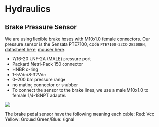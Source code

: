 # Hydraulics

## Brake Pressure Sensor


We are using flexible brake hoses with M10x1.0 female connectors. Our pressure sensor is the Sensata PTE7100, code `PTE7100-33CC-2E200BN`, [datasheet here](../assets/datasheets/sensata_pte7100_hermetic_analog_pressure_sensor_da-1919220.pdf), [mouser here](https.www.mouser.es/ProductDetail/Sensata-Technologies/PTE7100-32DC-0B200BN?qs=sGAEpiMZZMv1xWCHBjbGeVR9W0yhknQ8lfjrm5f%2FK5xVuiB%2F1oy1aA%3D%3D).

- 7/16-20 UNF-2A (MALE) pressure port
- Packard Metri-Pack 150 connector
- HNBR o-ring
- 1-5Vdc/8-32Vdc
- 0–200 bar pressure range
- no mating connector or snubber
- To connect the sensor to the brake lines, we use a male M10x1.0 to female 1/4-18NPT adapter.

![](index/20250703193056.png)

The brake pedal sensor have the following meaning each cable:
Red: Vcc
Yellow: Ground
Green/Blue: signal
